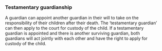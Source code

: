 ###  Testamentary guardianship

A guardian can appoint another guardian in their will to take on the
responsibility of their children after their death. The ‘testamentary
guardian’ can then apply to the court for custody of the child. If a
testamentary guardian is appointed and there is another surviving guardian,
both guardians will act jointly with each other and have the right to apply
for custody of the child.
